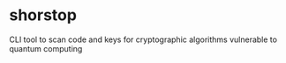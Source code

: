 # shorstop
CLI tool to scan code and keys for cryptographic algorithms vulnerable to quantum computing
